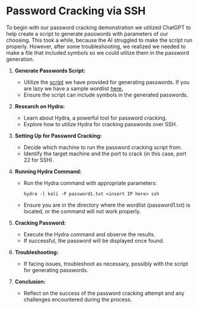 # Password Cracking via SSH

To begin with our password cracking demonstration we utilized ChatGPT to help create a script to generate passwords with parameters of our choosing. This took a while, because the AI struggled to make the script run properly. However, after some troubleshooting, we realized we needed to make a file that included symbols so we could utilize them in the password generation. 

1. **Generate Passwords Script:**
    - Utilize the [script](script/script.ps1) we have provided for generating passwords. If you are lazy we have a sample wordlist [here.](script/passwords1.txt)
    - Ensure the script can include symbols in the generated passwords.

2. **Research on Hydra:**
    - Learn about Hydra, a powerful tool for password cracking.
    - Explore how to utilize Hydra for cracking passwords over SSH.

3. **Setting Up for Password Cracking:**
    - Decide which machine to run the password cracking script from.
    - Identify the target machine and the port to crack (in this case, port 22 for SSH).

4. **Running Hydra Command:**
    - Run the Hydra command with appropriate parameters:
      ```
      hydra -l kali -P password1.txt <insert IP here> ssh
      ```
    - Ensure you are in the directory where the wordlist (password1.txt) is located, or the command will not work properly.

5. **Cracking Password:**
    - Execute the Hydra command and observe the results.
    - If successful, the password will be displayed once found.

6. **Troubleshooting:**
    - If facing issues, troubleshoot as necessary, possibly with the script for generating passwords.

7. **Conclusion:**
    - Reflect on the success of the password cracking attempt and any challenges encountered during the process.


